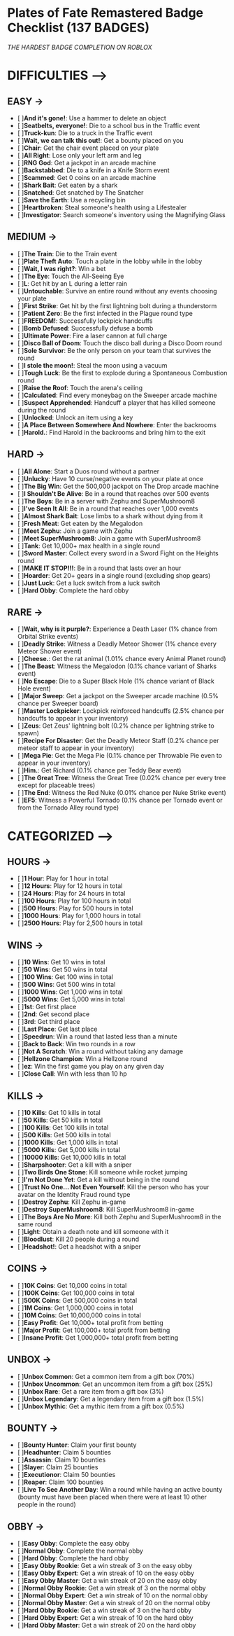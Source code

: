 Plates of Fate Remastered Badge Checklist (137 BADGES)
========================
*THE HARDEST BADGE COMPLETION ON ROBLOX*

# DIFFICULTIES -->
## EASY ->
- [ ]**And it's gone!**: Use a hammer to delete an object
- [ ]**Seatbelts, everyone!**: Die to a school bus in the Traffic event
- [ ]**Truck-kun**: Die to a truck in the Traffic event
- [ ]**Wait, we can talk this out!**: Get a bounty placed on you
- [ ]**Chair**: Get the chair event placed on your plate
- [ ]**All Right**: Lose only your left arm and leg
- [ ]**RNG God**: Get a jackpot in an arcade machine
- [ ]**Backstabbed**: Die to a knife in a Knife Storm event
- [ ]**Scammed**: Get 0 coins on an arcade machine
- [ ]**Shark Bait**: Get eaten by a shark
- [ ]**Snatched**: Get snatched by The Snatcher
- [ ]**Save the Earth**: Use a recycling bin
- [ ]**Heartbroken**: Steal someone's health using a Lifestealer
- [ ]**Investigator**: Search someone's inventory using the Magnifying Glass
## MEDIUM ->
- [ ]**The Train**: Die to the Train event
- [ ]**Plate Theft Auto**: Touch a plate in the lobby while in the lobby
- [ ]**Wait, I was right?**: Win a bet
- [ ]**The Eye**: Touch the All-Seeing Eye
- [ ]**L**: Get hit by an L during a letter rain
- [ ]**Untouchable**: Survive an entire round without any events choosing your plate
- [ ]**First Strike**: Get hit by the first lightning bolt during a thunderstorm
- [ ]**Patient Zero**: Be the first infected in the Plague round type
- [ ]**FREEDOM!**: Successfully lockpick handcuffs
- [ ]**Bomb Defused**: Successfully defuse a bomb
- [ ]**Ultimate Power**: Fire a laser cannon at full charge
- [ ]**Disco Ball of Doom**: Touch the disco ball during a Disco Doom round
- [ ]**Sole Survivor**: Be the only person on your team that survives the round
- [ ]**I stole the moon!**: Steal the moon using a vacuum
- [ ]**Tough Luck**: Be the first to explode during a Spontaneous Combustion round
- [ ]**Raise the Roof**: Touch the arena's ceiling
- [ ]**Calculated**: Find every moneybag on the Sweeper arcade machine
- [ ]**Suspect Apprehended**: Handcuff a player that has killed someone during the round
- [ ]**Unlocked**: Unlock an item using a key
- [ ]**A Place Between Somewhere And Nowhere**: Enter the backrooms
- [ ]**Harold.**: Find Harold in the backrooms and bring him to the exit
## HARD ->
- [ ]**All Alone**: Start a Duos round without a partner
- [ ]**Unlucky**: Have 10 curse/negative events on your plate at once
- [ ]**The Big Win**: Get the 500,000 jackpot on The Drop arcade machine
- [ ]**I Shouldn't Be Alive**: Be in a round that reaches over 500 events
- [ ]**The Boys**: Be in a server with Zephu and SuperMushroom8
- [ ]**I've Seen It All**: Be in a round that reaches over 1,000 events
- [ ]**Almost Shark Bait**: Lose limbs to a shark without dying from it
- [ ]**Fresh Meat**: Get eaten by the Megalodon
- [ ]**Meet Zephu**: Join a game with Zephu
- [ ]**Meet SuperMushroom8**: Join a game with SuperMushroom8
- [ ]**Tank**: Get 10,000+ max health in a single round
- [ ]**Sword Master**: Collect every sword in a Sword Fight on the Heights round
- [ ]**MAKE IT STOP!!!**: Be in a round that lasts over an hour
- [ ]**Hoarder**: Get 20+ gears in a single round (excluding shop gears)
- [ ]**Just Luck**: Get a luck switch from a luck switch
- [ ]**Hard Obby**: Complete the hard obby
## RARE ->
- [ ]**Wait, why is it purple?**: Experience a Death Laser (1% chance from Orbital Strike events)
- [ ]**Deadly Strike**: Witness a Deadly Meteor Shower (1% chance every Meteor Shower event)
- [ ]**Cheese.**: Get the rat animal (1.01% chance every Animal Planet round)
- [ ]**The Beast**: Witness the Megalodon (0.1% chance variant of Sharks event)
- [ ]**No Escape**: Die to a Super Black Hole (1% chance variant of Black Hole event)
- [ ]**Major Sweep**: Get a jackpot on the Sweeper arcade machine (0.5% chance per Sweeper board)
- [ ]**Master Lockpicker**: Lockpick reinforced handcuffs (2.5% chance per handcuffs to appear in your inventory)
- [ ]**Zeus**: Get Zeus' lightning bolt (0.2% chance per lightning strike to spawn)
- [ ]**Recipe For Disaster**: Get the Deadly Meteor Staff (0.2% chance per meteor staff to appear in your inventory)
- [ ]**Mega Pie**: Get the Mega Pie (0.1% chance per Throwable Pie even to appear in your inventory)
- [ ]**Him.**: Get Richard (0.1% chance per Teddy Bear event)
- [ ]**The Great Tree**: Witness the Great Tree (0.02% chance per every tree except for placeable trees)
- [ ]**The End**: Witness the Red Nuke (0.01% chance per Nuke Strike event)
- [ ]**EF5**: Witness a Powerful Tornado (0.1% chance per Tornado event or from the Tornado Alley round type)

# CATEGORIZED -->

## HOURS ->
- [ ]**1 Hour**: Play for 1 hour in total
- [ ]**12 Hours**: Play for 12 hours in total
- [ ]**24 Hours**: Play for 24 hours in total
- [ ]**100 Hours**: Play for 100 hours in total
- [ ]**500 Hours**: Play for 500 hours in total
- [ ]**1000 Hours**: Play for 1,000 hours in total
- [ ]**2500 Hours**: Play for 2,500 hours in total
## WINS ->
- [ ]**10 Wins**: Get 10 wins in total
- [ ]**50 Wins**: Get 50 wins in total
- [ ]**100 Wins**: Get 100 wins in total
- [ ]**500 Wins**: Get 500 wins in total
- [ ]**1000 Wins**: Get 1,000 wins in total
- [ ]**5000 Wins**: Get 5,000 wins in total
- [ ]**1st**: Get first place
- [ ]**2nd**: Get second place
- [ ]**3rd**: Get third place
- [ ]**Last Place**: Get last place
- [ ]**Speedrun**: Win a round that lasted less than a minute
- [ ]**Back to Back**: Win two rounds in a row
- [ ]**Not A Scratch**: Win a round without taking any damage
- [ ]**Hellzone Champion**: Win a Hellzone round
- [ ]**ez**: Win the first game you  play on any given day
- [ ]**Close Call**: Win with less than 10 hp
## KILLS ->
- [ ]**10 Kills**: Get 10 kills in total
- [ ]**50 Kills**: Get 50 kills in total
- [ ]**100 Kills**: Get 100 kills in total
- [ ]**500 Kills**: Get 500 kills in total
- [ ]**1000 Kills**: Get 1,000 kills in total
- [ ]**5000 Kills**: Get 5,000 kills in total
- [ ]**10000 Kills**: Get 10,000 kills in total
- [ ]**Sharpshooter**: Get a kill with a sniper
- [ ]**Two Birds One Stone**: Kill someone while rocket jumping
- [ ]**I'm Not Done Yet**: Get a kill without being in the round
- [ ]**Trust No One... Not Even Yourself**: Kill the person who has your avatar on the Identity Fraud round type
- [ ]**Destroy Zephu**: Kill Zephu in-game
- [ ]**Destroy SuperMushroom8**: Kill SuperMushroom8 in-game
- [ ]**The Boys Are No More**: Kill both Zephu and SuperMushroom8 in the same round
- [ ]**Light**: Obtain a death note and kill someone with it
- [ ]**Bloodlust**: Kill 20 people during a round
- [ ]**Headshot!**: Get a headshot with a sniper
## COINS ->
- [ ]**10K Coins**: Get 10,000 coins in total
- [ ]**100K Coins**: Get 100,000 coins in total
- [ ]**500K Coins**: Get 500,000 coins in total
- [ ]**1M Coins**: Get 1,000,000 coins in total
- [ ]**10M Coins**: Get 10,000,000 coins in total
- [ ]**Easy Profit**: Get 10,000+ total profit from betting
- [ ]**Major Profit**: Get 100,000+ total profit from betting
- [ ]**Insane Profit**: Get 1,000,000+ total profit from betting
## UNBOX ->
- [ ]**Unbox Common**: Get a common item from a gift box (70%)
- [ ]**Unbox Uncommon**: Get an uncommon item from a gift box (25%)
- [ ]**Unbox Rare**: Get a rare item from a gift box (3%)
- [ ]**Unbox Legendary**: Get a legendary item from a gift box (1.5%)
- [ ]**Unbox Mythic**: Get a mythic item from a gift box (0.5%)
## BOUNTY ->
- [ ]**Bounty Hunter**: Claim your first bounty
- [ ]**Headhunter**: Claim 5 bounties
- [ ]**Assassin**: Claim 10 bounties
- [ ]**Slayer**: Claim 25 bounties
- [ ]**Executionor**: Claim 50 bounties
- [ ]**Reaper**: Claim 100 bounties
- [ ]**Live To See Another Day**: Win a round while having an active bounty (bounty must have been placed when there were at least 10 other people in the round)
## OBBY ->
- [ ]**Easy Obby**: Complete the easy obby
- [ ]**Normal Obby**: Complete the normal obby
- [ ]**Hard Obby**: Complete the hard obby
- [ ]**Easy Obby Rookie**: Get a win streak of 3 on the easy obby
- [ ]**Easy Obby Expert**: Get a win streak of 10 on the easy obby
- [ ]**Easy Obby Master**: Get a win streak of 20 on the easy obby
- [ ]**Normal Obby Rookie**: Get a win streak of 3 on the normal obby
- [ ]**Normal Obby Expert**: Get a win streak of 10 on the normal obby
- [ ]**Normal Obby Master**: Get a win streak of 20 on the normal obby
- [ ]**Hard Obby Rookie**: Get a win streak of 3 on the hard obby
- [ ]**Hard Obby Expert**: Get a win streak of 10 on the hard obby
- [ ]**Hard Obby Master**: Get a win streak of 20 on the hard obby
